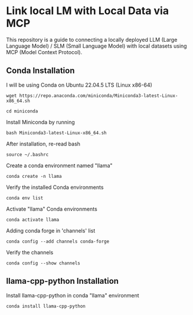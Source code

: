 # Link local LM with Local Data via MCP
This repository is a guide to connecting a locally deployed LLM (Large Language Model) / SLM (Small Language Model) with local datasets using MCP (Model Context Protocol).

## Conda Installation
I will be using Conda on Ubuntu 22.04.5 LTS (Linux x86-64)
```
wget https://repo.anaconda.com/miniconda/Miniconda3-latest-Linux-x86_64.sh

cd miniconda

```
Install Miniconda by running

```
bash Miniconda3-latest-Linux-x86_64.sh

```
After installation, re-read bash
```
source ~/.bashrc

```
Create a conda environment named "llama"
```
conda create -n llama
```
Verify the installed Conda environments
```
conda env list
```
Activate "llama" Conda environments
```
conda activate llama
```
Adding conda forge in 'channels' list
```
conda config --add channels conda-forge
```
Verify the channels
```
conda config --show channels
``````
## llama-cpp-python Installation
Install llama-cpp-python in conda "llama" environment
```
conda install llama-cpp-python
```
